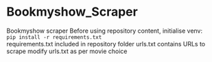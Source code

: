 # Bookmyshow_Scraper
Bookmyshow scraper
Before using repository content, initialise venv:<br>
`pip install -r requirements.txt` <br>
requirements.txt included in repository folder
urls.txt contains URLs to scrape
modify urls.txt as per movie choice
